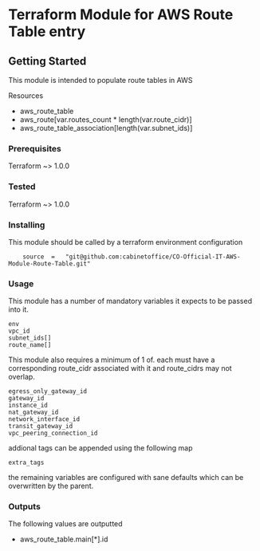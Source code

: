 # Terraform Module for AWS Route Table entry


## Getting Started

This module is intended to populate route tables in AWS

Resources
- aws_route_table
- aws_route[var.routes_count * length(var.route_cidr)]
- aws_route_table_association[length(var.subnet_ids)]


### Prerequisites

Terraform ~> 1.0.0

### Tested

Terraform ~> 1.0.0
### Installing

This module should be called by a terraform environment configuration
```  
    source  =   "git@github.com:cabinetoffice/CO-Official-IT-AWS-Module-Route-Table.git"
```

### Usage

This module has a number of mandatory variables it expects to be passed into it.  

```
env
vpc_id
subnet_ids[]
route_name[]
````
This module also requires a minimum of 1 of.
each must have a corresponding route_cidr associated with it and route_cidrs may not overlap.  

```
egress_only_gateway_id
gateway_id
instance_id
nat_gateway_id
network_interface_id
transit_gateway_id
vpc_peering_connection_id
````

addional tags can be appended using the following map

```
extra_tags
```

the remaining variables are configured with sane defaults which can be overwritten by the parent.  


### Outputs

The following values are outputted

- aws_route_table.main[*].id

